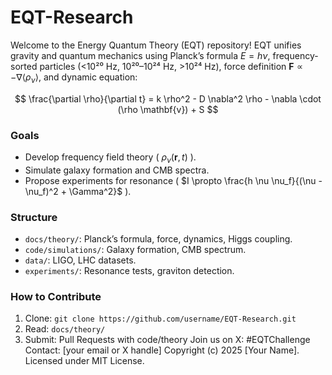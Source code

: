# EQT-Research
Welcome to the Energy Quantum Theory (EQT) repository! EQT unifies gravity and quantum mechanics using Planck’s formula $E = h\nu$, frequency-sorted particles (<10²⁰ Hz, 10²⁰–10²⁴ Hz, >10²⁴ Hz), force definition $\mathbf{F} \propto -\nabla \langle \rho_\nu \rangle$, and dynamic equation:

$$
\frac{\partial \rho}{\partial t} = k \rho^2 - D \nabla^2 \rho - \nabla \cdot (\rho \mathbf{v}) + S
$$
### Goals
- Develop frequency field theory ( $\rho_\nu (\mathbf{r}, t)$ ).
- Simulate galaxy formation and CMB spectra.
- Propose experiments for resonance ( $I \propto \frac{h \nu \nu_f}{(\nu - \nu_f)^2 + \Gamma^2}$ ).
### Structure
- `docs/theory/`: Planck’s formula, force, dynamics, Higgs coupling.
- `code/simulations/`: Galaxy formation, CMB spectrum.
- `data/`: LIGO, LHC datasets.
- `experiments/`: Resonance tests, graviton detection.
### How to Contribute
1. Clone: `git clone https://github.com/username/EQT-Research.git`
2. Read: `docs/theory/`
3. Submit: Pull Requests with code/theory
Join us on X: #EQTChallenge
Contact: [your email or X handle]
Copyright (c) 2025 [Your Name]. Licensed under MIT License.
